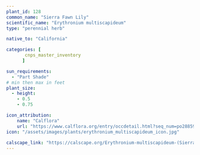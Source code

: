 ```yaml
---
plant_id: 128
common_name: "Sierra Fawn Lily"
scientific_name: "Erythronium multiscapideum"
type: "perennial herb"

native_to: "California"

categories: [
       cnps_master_inventory
      ]

sun_requirements:
  - "Part Shade"
# min then max in feet
plant_size:
  - height: 
    - 0.5
    - 0.75

icon_attribution: 
    name: "Calflora"
    url: "https://www.calflora.org/entry/occdetail.html?seq_num=po28859"
icon: "/assets/images/plants/erythronium_multiscapideum_icon.jpg"
 
calscape_link: "https://calscape.org/Erythronium-multiscapideum-(Sierra-Fawn-Lily)"
---
```








